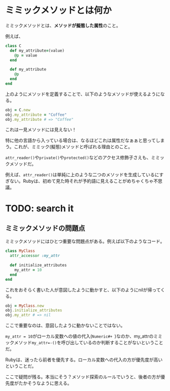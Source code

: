 # ミミックメソッドとは何か

ミミックメソッドとは、**メソッドが擬態した属性**のこと。

例えば、

```ruby
class C
  def my_attribute=(value)
    @p = value
  end
  
  def my_attribute
    @p
  end
end
```

上のようにメソッドを定義することで、以下のようなメソッドが使えるようになる。


```ruby
obj = C.new
obj.my_attribute = "Coffee"
obj.my_attribute # => "Coffee"
```

これは一見メソッドには見えない！

特に他の言語から入っている場合は、なるほどこれは属性だなぁぁと思ってしまう。これが、ミミック(擬態)メソッドと呼ばれる理由とのこと。

`attr_reader()`や`private()`や`protected()`などのアクセス修飾子さえも、ミミックメソッドだ。

例えば、`attr_reader()`は単純に上のような二つのメソッドを生成しているにすぎない。Rubyは、初めて見た時それが予約語に見えることがめちゃくちゃ不思議。



# TODO: search it


## ミミックメソッドの問題点

ミミックメソッドにはひとつ重要な問題点がある。例えば以下のようなコード。


```ruby
class MyClass
  attr_accessor :my_attr
  
  def initialize_attributes
    my_attr = 10
  end
end
```

これをおそらく書いた人が意図したように動かすと、以下のようにnilが帰ってくる。

```ruby
obj = MyClass.new
obj.initialize_attributes
obj.my_attr # => nil
```

ここで重要なのは、意図したように動かないことではない。

`my_attr = 10`がローカル変数への値の代入(`Numeric#+ `)なのか、my_attrのミミックメソッド`my_attr=-()`を呼び出しているのか判断することがないということだ。

Rubyは、迷ったら前者を優先する。ローカル変数への代入の方が優先度が高いということだ。

ここで疑問が残る。本当にそう？メソッド探索のルールでいうと、後者の方が優先度がたかそうなように思える。


